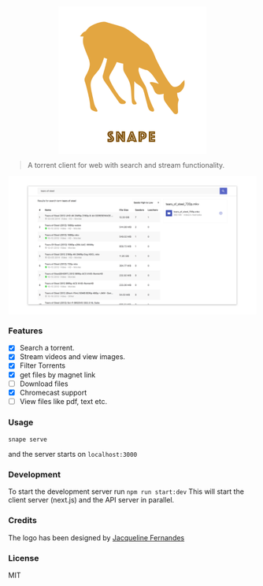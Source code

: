 <p align="center">
  <img src="./snape.png" align="center" alt="" width="300"/>
</p>

> A torrent client for web with search and stream functionality.

<p align="center">
  <img src="./demo.png" align="center"/>
</p>

### Features
- [x] Search a torrent. 
- [x] Stream videos and view images.
- [x] Filter Torrents
- [x] get files by magnet link
- [ ] Download files 
- [x] Chromecast support
- [ ] View files like pdf, text etc.

### Usage

```
snape serve
```

and the server starts on `localhost:3000`

### Development

To start the development server run `npm run start:dev`
This will start the client server (next.js) and the API server in parallel.

### Credits

The logo has been designed by [Jacqueline Fernandes](https://thenounproject.com/jacquelinefernandes/)

### License 
MIT

